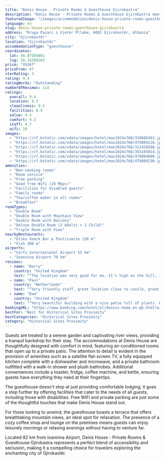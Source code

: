 ```yaml
---
title: "Denis House - Private Rooms & Guesthouse Gjirokastra"
description: "Denis House - Private Rooms & Guesthouse Gjirokastra emerges as a charming retreat in the historic heart of Gjirokastër, just a stone's throw away from the serene Zaravina Lake."
featuredImage: "/images/accommodation/denis-house-private-rooms-guesthouse-gjirokastra-310688362.jpg"
language: en
slug: denis-house-private-rooms-guesthouse-gjirokastra
address: "Rruga Pazari i Vjetër Pllake, 6001 Gjirokastër, Albania"
city: "Gjirokastër"
location: "Gjirokastër"
accommodationType: "guesthouse"
coordinates:
  lat: 40.07589801
  lng: 20.14390203
price: "US$67"
priceFrom: 67
starRating: 3
rating: 9.4
ratingWords: "Outstanding"
numberOfReviews: 114
ratings:
  overall: 9.4
  location: 9.3
  cleanliness: 9.5
  facilities: 8.9
  value: 9.4
  comfort: 9.3
  staff: 9.7
  wifi: 10
images:
  - "https://cf.bstatic.com/xdata/images/hotel/max1024x768/310688362.jpg?k=8aeaa8ecc4982cfe47311b876e2fa88e6ddf7f8566c086122bd992354296b794&o=&hp=1"
  - "https://cf.bstatic.com/xdata/images/hotel/max1024x768/479894126.jpg?k=bef62120ebf4a37a2ae88b837bf23d557d4ca74d65d18f3a2ead49824aa864f4&o=&hp=1"
  - "https://cf.bstatic.com/xdata/images/hotel/max1024x768/312429580.jpg?k=b40ee8a3cf83a885657cd63a18d1df85ae73c91af7b4883e98ee53843510162e&o=&hp=1"
  - "https://cf.bstatic.com/xdata/images/hotel/max1024x768/355245014.jpg?k=0e6493862735a6fd0a78cf7436631767cb296fc5a2d842b1356cca4ab0b00117&o=&hp=1"
  - "https://cf.bstatic.com/xdata/images/hotel/max1024x768/479894080.jpg?k=b54facb155d4a7732bc012fe990217a13607e1a5aad139d43bdaf0833a84b6cc&o=&hp=1"
  - "https://cf.bstatic.com/xdata/images/hotel/max1024x768/479894230.jpg?k=6ba27fbf30708eb66646ed4a1ffe1236d60c76896836cb0112e1d38983135fcb&o=&hp=1"
amenities:
  - "Non-smoking rooms"
  - "Room service"
  - "Free parking"
  - "Good free WiFi (19 Mbps)"
  - "Facilities for disabled guests"
  - "Family rooms"
  - "Tea/coffee maker in all rooms"
  - "Breakfast"
roomTypes:
  - "Double Room"
  - "Double Room with Mountain View"
  - "Double Room with Balcony"
  - "Deluxe Double Room (2 Adults + 1 Child)"
  - "Triple Room with View"
nearbyRestaurants:
  - "Gliko Snack Bar & Pastisserie 150 m"
  - "Fish 300 m"
airports:
  - "Corfu International Airport 55 km"
  - "Ioannina Airport 70 km"
reviews:
  - name: "Barry"
    country: "United Kingdom"
    text: "“The location was very good for me. It's high on the hill, just below the castle, and about 500 metres from the old town so it's quiet and away from the crowds. The views from my room were great. The host was polite and friendly. The bed was...”"
  - name: "Paul"
    country: "Netherlands"
    text: "“Very friendly staff, great location close to castle, great breakfast”"
  - name: "Ewa"
    country: "United Kingdom"
    text: "“Very beautiful building with a nice patio full of plants. We stayed for 3 nights and it was very comfortable and clean. The hosts were very helpful and always on hand. The location is perfect, only a few minutes walk to the historical centre but...”"
bookingURL: "https://www.booking.com/hotel/al/deniss-home.en-gb.html?aid=8035640"
bestFor: "Best for Historical Sites Proximity"
bestCategories: "Historical Sites Proximity"
category: "Historical Sites Proximity"
---
```


Guests are treated to a serene garden and captivating river views, providing a tranquil backdrop for their stay. The accommodations at Denis House are thoughtfully designed with comfort in mind, featuring air-conditioned rooms that open up to a private patio. The attention to detail is evident in the provision of amenities such as a satellite flat-screen TV, a fully equipped kitchen complete with a dishwasher and microwave, and a private bathroom outfitted with a walk-in shower and plush bathrobes. Additional conveniences include a toaster, fridge, coffee machine, and kettle, ensuring guests have everything they need at their fingertips.

The guesthouse doesn't stop at just providing comfortable lodging; it goes a step further by offering facilities that cater to the needs of all guests, including those with disabilities. Free WiFi and private parking are just some of the thoughtful touches that make Denis House stand out.

For those looking to unwind, the guesthouse boasts a terrace that offers breathtaking mountain views, an ideal spot for relaxation. The presence of a cozy coffee shop and lounge on the premises means guests can enjoy leisurely mornings or relaxing evenings without having to venture far.

Located 82 km from Ioannina Airport, Denis House - Private Rooms & Guesthouse Gjirokastra represents a perfect blend of accessibility and seclusion, making it a compelling choice for travelers exploring the enchanting city of Gjirokastër.